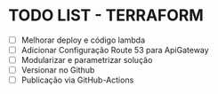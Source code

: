 # TODO LIST - TERRAFORM 



- [ ] Melhorar deploy e código lambda
- [ ] Adicionar Configuração Route 53 para ApiGateway
- [ ] Modularizar e parametrizar solução
- [ ] Versionar no Github
- [ ] Publicação via GitHub-Actions
